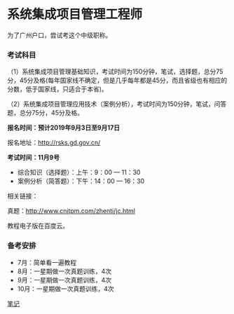# 系统集成项目管理工程师

为了广州户口，尝试考这个中级职称。

### 考试科目

（1）系统集成项目管理基础知识，考试时间为150分钟，笔试，选择题，总分75分，45分及格(每年国家线不确定，但是几乎每年都是45分，而且省级也有相应的分数，低于国家线，只适合于本省)。

（2）系统集成项目管理应用技术（案例分析），考试时间为150分钟，笔试，问答题，总分75分，45分及格。

**报名时间：预计2019年9月3日至9月17日**

报名地址：http://rsks.gd.gov.cn/

**考试时间：11月9号**

- 综合知识（选择题）：上午：9：00 — 11：30
- 案例分析（简答题）：下午：14：00 — 16：30

相关链接：

真题：http://www.cnitpm.com/zhenti/jc.html

教程电子版在百度云。

### 备考安排

- 7月：简单看一遍教程
- 8月：一星期做一次真题训练，4次
- 9月：一星期做一次真题训练，4次
- 10月：一星期做一次真题训练，4次

[笔记](/si-note.md)